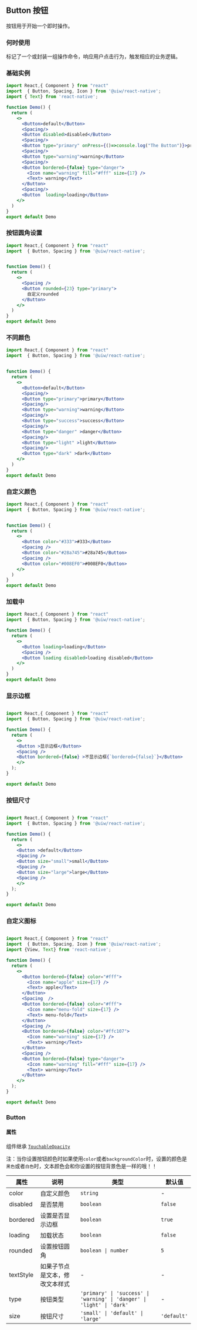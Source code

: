 Button 按钮
---

按钮用于开始一个即时操作。

### 何时使用

标记了一个或封装一组操作命令，响应用户点击行为，触发相应的业务逻辑。


### 基础实例

```jsx mdx:preview&background=#bebebe29
import React,{ Component } from "react"
import  { Button, Spacing, Icon } from '@uiw/react-native';
import { Text} from 'react-native';

function Demo() {
  return (
    <>
      <Button>default</Button>
      <Spacing/>
      <Button disabled>disabled</Button>
      <Spacing/>
      <Button type="primary" onPress={()=>console.log("The Button")}>primary</Button>
      <Spacing/>
      <Button type="warning">warning</Button>
      <Spacing/>
      <Button bordered={false} type="danger">
        <Icon name="warning" fill="#fff" size={17} />
        <Text> warning</Text>
      </Button>
      <Spacing/>
      <Button  loading>loading</Button>
    </>
  )
}
export default Demo
```

### 按钮圆角设置

```jsx mdx:preview&background=#bebebe29
import React,{ Component } from "react"
import  { Button, Spacing } from '@uiw/react-native';


function Demo() {
  return (
    <>
      <Spacing />
      <Button rounded={23} type="primary">
        自定义rounded
      </Button>
    </>
  )
}
export default Demo
```

### 不同颜色

```jsx mdx:preview&background=#bebebe29
import React,{ Component } from "react"
import  { Button, Spacing } from '@uiw/react-native';


function Demo() {
  return (
    <>
      <Button>default</Button>
      <Spacing/>
      <Button type="primary">primary</Button>
      <Spacing/>
      <Button type="warning">warning</Button>
      <Spacing/>
      <Button type="success">success</Button>
      <Spacing/>
      <Button type="danger" >danger</Button>
      <Spacing/>
      <Button type="light" >light</Button>
      <Spacing/>
      <Button type="dark" >dark</Button>
    </>
  )
}
export default Demo
```

### 自定义颜色

```jsx mdx:preview&background=#bebebe29
import React,{ Component } from "react"
import  { Button, Spacing } from '@uiw/react-native';


function Demo() {
  return (
    <>
      <Button color="#333">#333</Button>
      <Spacing />
      <Button color="#28a745">#28a745</Button>
      <Spacing />
      <Button color="#008EF0">#008EF0</Button>
    </>
  )
}
export default Demo
```

### 加载中


```jsx mdx:preview&background=#bebebe29
import React,{ Component } from "react"
import  { Button, Spacing } from '@uiw/react-native';

function Demo() {
  return (
    <>
      <Button loading>loading</Button>
      <Spacing />
      <Button loading disabled>loading disabled</Button>
    </>
  )
}
export default Demo
```

### 显示边框

```jsx mdx:preview&background=#bebebe29

import React,{ Component } from "react"
import  { Button, Spacing } from '@uiw/react-native';

function Demo() {
  return (
    <>
    <Button >显示边框</Button>
    <Spacing />
    <Button bordered={false} >不显示边框{`bordered={false}`}</Button>
    </>
  );
}

export default Demo

```
### 按钮尺寸

```jsx mdx:preview&background=#bebebe29

import React,{ Component } from "react"
import  { Button, Spacing } from '@uiw/react-native';

function Demo() {
  return (
    <>
    <Button >default</Button>
    <Spacing />
    <Button size="small">small</Button>
    <Spacing />
    <Button size="large">large</Button>
    <Spacing />
    </>
  );
}

export default Demo

```

### 自定义图标

```jsx mdx:preview&background=#bebebe29

import React,{ Component } from "react"
import  { Button, Spacing, Icon } from '@uiw/react-native';
import {View, Text} from 'react-native';

function Demo() {
  return (
    <>
      <Button bordered={false} color="#fff">
        <Icon name="apple" size={17} />
        <Text> apple</Text>
      </Button>
      <Spacing  />
      <Button bordered={false} color="#fff">
        <Icon name="menu-fold" size={17} />
        <Text> menu-fold</Text>
      </Button>
      <Spacing />
      <Button bordered={false} color="#ffc107">
        <Icon name="warning" size={17} />
        <Text> warning</Text>
      </Button>
      <Spacing />
      <Button bordered={false} type="danger">
        <Icon name="warning" fill="#fff" size={17} />
        <Text> warning</Text>
      </Button>
    </>
  );
}

export default Demo
```

### Button

#### 属性

组件继承 [`TouchableOpacity`](https://facebook.github.io/react-native/docs/touchableopacity#docsNav)

注：当你设置按钮颜色时如果使用`color`或者`backgroundColor`时，设置的颜色是`黑色`或者`白色`时，文本颜色会和你设置的按钮背景色是一样的哦！！

| 属性 | 说明 | 类型 | 默认值 |
| --- | --- | --- | --- |
| color | 自定义颜色 | `string` | - |
| disabled | 是否禁用 | `boolean` | `false` |
| bordered | 设置是否显示边框 | `boolean` | `true` |
| loading | 加载状态 | `boolean` | `false` |
| rounded | 设置按钮圆角 | `boolean \| number` | `5` |
| textStyle | 如果子节点是文本，修改文本样式 | - | - |
| type | 按钮类型 | `'primary' \| 'success' \| 'warning' \| 'danger' \| 'light' \| 'dark'` | - |
| size | 按钮尺寸 | `'small' \| 'default' \| 'large'` | `'default'` |

